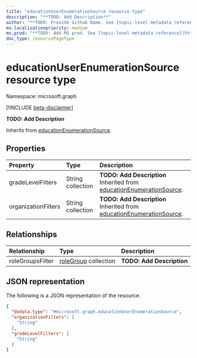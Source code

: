 ```yaml
---
title: "educationUserEnumerationSource resource type"
description: "**TODO: Add Description**"
author: "**TODO: Provide Github Name. See [topic-level metadata reference](https://msgo.azurewebsites.net/add/document/guidelines/metadata.html#topic-level-metadata)**"
ms.localizationpriority: medium
ms.prod: "**TODO: Add MS prod. See [topic-level metadata reference](https://msgo.azurewebsites.net/add/document/guidelines/metadata.html#topic-level-metadata)**"
doc_type: resourcePageType
---
```


# educationUserEnumerationSource resource type

Namespace: microsoft.graph

[!INCLUDE [beta-disclaimer](../../includes/beta-disclaimer.md)]

**TODO: Add Description**


Inherits from [educationEnumerationSource](../resources/educationenumerationsource.md).

## Properties
|Property|Type|Description|
|:---|:---|:---|
|gradeLevelFilters|String collection|**TODO: Add Description** Inherited from [educationEnumerationSource](../resources/educationenumerationsource.md).|
|organizationFilters|String collection|**TODO: Add Description** Inherited from [educationEnumerationSource](../resources/educationenumerationsource.md).|

## Relationships
|Relationship|Type|Description|
|:---|:---|:---|
|roleGroupsFilter|[roleGroup](../resources/rolegroup.md) collection|**TODO: Add Description**|

## JSON representation
The following is a JSON representation of the resource.
<!-- {
  "blockType": "resource",
  "@odata.type": "microsoft.graph.educationUserEnumerationSource"
}
-->
``` json
{
  "@odata.type": "#microsoft.graph.educationUserEnumerationSource",
  "organizationFilters": [
    "String"
  ],
  "gradeLevelFilters": [
    "String"
  ]
}
```

